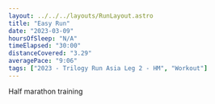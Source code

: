 ```yaml
---
layout: ../../../layouts/RunLayout.astro
title: "Easy Run"
date: "2023-03-09"
hoursOfSleep: "N/A"
timeElapsed: "30:00"
distanceCovered: "3.29"
averagePace: "9:06"
tags: ["2023 - Trilogy Run Asia Leg 2 - HM", "Workout"]
---
```


Half marathon training
